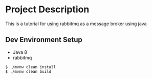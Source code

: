 # Project Description
This is a tutorial for using rabbitmq as a message broker using java
  
## Dev Environment Setup
* Java 8
* rabbitmq
```
$ ./mvnw clean install
$ ./mvnw clean build
```